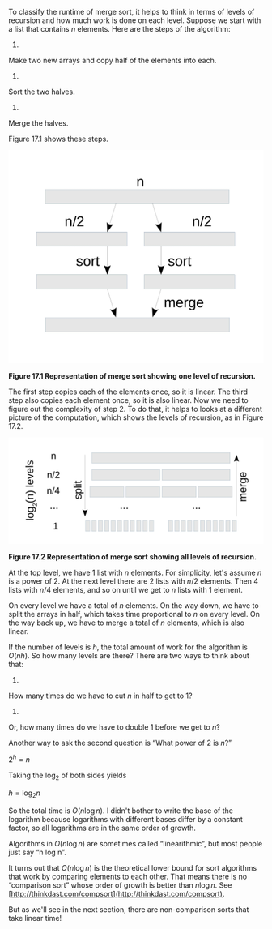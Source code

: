 To classify the runtime of merge sort, it helps to think in terms of levels of recursion and how much work is done on each level. Suppose we start with a list that contains $n$ elements. Here are the steps of the algorithm:



1. 
Make two new arrays and copy half of the elements into each.

1. 
Sort the two halves.

1. 
Merge the halves.


Figure 17.1 shows these steps.

![Figure 17.1 Representation of merge sort showing one level of recursion.](figs/merge_sort1.jpg)

**Figure 17.1 Representation of merge sort showing one level of recursion.**


The first step copies each of the elements once, so it is linear. The third step also copies each element once, so it is also linear. Now we need to figure out the complexity of step 2. To do that, it helps to looks at a different picture of the computation, which shows the levels of recursion, as in Figure 17.2.

![Figure 17.2 Representation of merge sort showing all levels of recursion.](figs/merge_sort2.jpg)

**Figure 17.2 Representation of merge sort showing all levels of recursion.**

At the top level, we have $1$ list with $n$ elements.  For simplicity, let's assume $n$ is a power of 2. At the next level there are $2$ lists with $n/2$ elements. Then $4$ lists with $n/4$ elements, and so on until we get to $n$ lists with $1$ element.

On every level we have a total of $n$ elements. On the way down, we have to split the arrays in half, which takes time proportional to $n$ on every level. On the way back up, we have to merge a total of $n$ elements, which is also linear.

If the number of levels is $h$, the total amount of work for the algorithm is $O(nh)$. So how many levels are there? There are two ways to think about that:



1. 
How many times do we have to cut $n$ in half to get to 1?

1. 
Or, how many times do we have to double $1$ before we get to $n$?


Another way to ask the second question is “What power of 2 is $n$?”

$2^h = n$

Taking the $\log_2$ of both sides yields

$h = \log_2 n$

So the total time is $O(n \log n)$. I didn't bother to write the base of the logarithm because logarithms with different bases differ by a constant factor, so all logarithms are in the same order of growth.


Algorithms in $O(n \log n)$ are sometimes called “linearithmic”, but most people just say “n log n”.


It turns out that $O(n \log n)$ is the theoretical lower bound for sort algorithms that work by comparing elements to each other. That means there is no “comparison sort” whose order of growth is better than $n \log n$.  See [http://thinkdast.com/compsort](http://thinkdast.com/compsort).

But as we'll see in the next section, there are non-comparison sorts that take linear time!